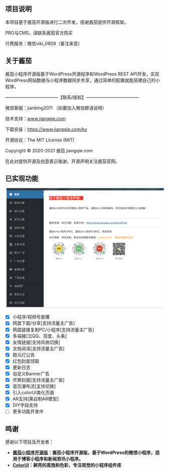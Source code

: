 ## 项目说明

本项目基于酱茄开源版进行二次开发，感谢酱茄提供开源框架。

PRO与CMS，请联系酱茄官方购买

付费服务：微信viki_0609（备注来意）

## 关于酱茄

酱茄小程序开源版基于WordPress开源程序和WordPress REST API开发，实现WordPress网站数据与小程序数据同步共享，通过简单的配置就能搭建自己的小程序。

————————————【联系/版权】————————————

微信客服：jianbing2011 （如要加入微信群请说明）

技术支持：www.jiangqie.com

下载安装：https://www.jiangqie.com/ky

开源协议：The MIT License (MIT)

Copyright © 2020-2021 酱茄 jiangqie.com

在此对提供开源及创意表示致谢，开源声明关注酱茄官网。


## 已实现功能

<img src="https://github.com/viki0609/jiangqie-diy/blob/master/WechatIMG10030.png" width="800" height="auto" alt="酱茄微信小程序"/>

- [x] 小程序/视频号直播
- [x] 网盘下载/分享[支持流量主广告]
- [x] 网盘链接复制PC/小程序[支持流量主广告]
- [x] 多端接口[QQ、百度、头条]
- [x] 友情链接[支持风格切换]
- [x] 文档阅读[支持流量主广告]
- [x] 跑马灯公告
- [x] 红包封面领取
- [x] 更新日志
- [x] 自定义Banner广告
- [x] 开屏封面[支持流量主广告]
- [x] 首页瀑布流[支持切换]
- [x] 引入colorUI美化页面
- [x] AR支持[需自制AR模型]
- [x] DIY字段支持
- [ ] 更多功能开发中

## 鸣谢

感谢以下项目及开发者：
- **[酱茄小程序开源版](https://github.com/longwenjunjie/jiangqie_kafei)：酱茄小程序开源版，基于WordPress的微信小程序，适用于博客小程序和新闻资讯小程序。**
- **[ColorUI](https://github.com/weilanwl/ColorUI)：鲜亮的高饱和色彩，专注视觉的小程序组件库**







